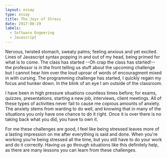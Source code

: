 ```yaml
---
layout: essay
type: essay
title: The Joys of Stress
date: 2017-08-29
labels:
  - Software Engeering
  - Javascript
---
```

Nervous, twisted stomach, sweaty palms; feeling anxious and yet excited. Lines of Javascript syntax popping in and out of my head, being primed for what is to come. The class has started --Oh crap the class has started!-- the professor is in the front telling us stuff about the upcoming challenge but I cannot hear him over the loud uproar of words of encouragment mixed in with cursing. The programming challenge has started, I quickly regain my focus and hunker down. In the blink of an eye I am outside of the classroom.

I have been in high pressure situations countless times before; for exams, quizzes, presentations, starting a new job, interviews, client meetings. All of these types of activities never fail to cause me copious amounts of anxiety. The anxiety stems from wanting to do well, and knowing that in many of the situations you only have one chance to do it right. Once it is over there is no taking back what you did, you have to own it. 

For me these challenges are good, I feel like being stressed leaves more of a lasting impression on me after everything is said and done. When you're working you’re being stressed all the time, but you still have to do your work and do it correctly. Having us go through situations like this definitely help, as there are many lessons you can learn from these challenges.
